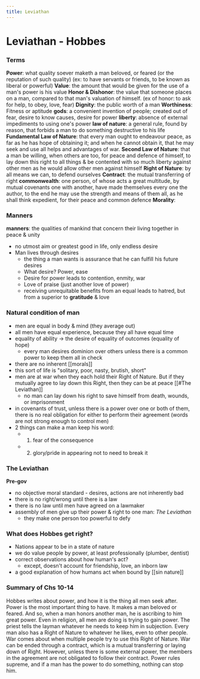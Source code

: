 ```yaml
---
title: Leviathan
---
```


# Leviathan - Hobbes

### Terms
**Power**: what quality soever maketh a man beloved, or feared (or the reputation of such quality)
	(ex: to have servants or friends, to be known as liberal or powerful)
**Value**: the amount that would be given for the use of a man's power is his value
**Honor & Dishonor**: the value that someone places on a man, compared to that man's valuation of himself. 
	(ex of honor: to ask for help, to obey, love, fear)
**Dignity**: the public worth of a man
**Worthiness**: Fitness or aptitude
**gods**: a convenient invention of people; created out of fear, desire to know causes, desire for power
**liberty**: absence of external impediments to using one's power
**law of nature**: a general rule, found by reason, that forbids a man to do something destructive to his life
**Fundamental Law of Nature**: that every man ought to endeavour peace, as far as he has hope of obtaining it; and when he cannot obtain it, that he may seek and use all helps and advantages of war.
**Second Law of Nature**: that a man be willing, when others are too, for peace and defence of himself, to lay down this right to all things & be contented with so much liberty against other men as he would allow other men against himself
**Right of Nature**: by all means we can, to defend ourselves
**Contract**: the mutual transferring of right
**commonwealth**: one person, of whose acts a great multitude, by mutual covenants one with another, have made themselves every one the author, to the end he may use the strength and means of them all, as he shall think expedient, for their peace and common defence
**Morality**: 

### Manners
**manners**: the qualities of mankind that concern their living together in peace & unity
- no utmost aim or greatest good in life, only endless desire
- Man lives through desires
	- the thing a man wants is assurance that he can fulfill his future desires
	- What desire? Power, ease
	- Desire for power leads to contention, enmity, war
	- Love of praise (just another love of power)
	- receiving unrequitable benefits from an equal leads to hatred, but from a superior to **gratitude** & love
	
### Natural condition of man
- men are equal in body & mind (they average out)
- all men have equal experience, because they all have equal time
- equality of ability -> the desire of equality of outcomes (equality of hope)
	- every man desires dominion over others unless there is a common power to keep them all in check
- there are no inherent [[morals]] 
- this sort of life is "solitary, poor, nasty, brutish, short"
- men are at war when they each hold their Right of Nature. But if they mutually agree to lay down this Right, then they can be at peace [[#The Leviathan]]
	- no man can lay down his right to save himself from death, wounds, or imprisonment
- in covenants of trust, unless there is a power over one or both of them, there is no real obligation for either to perform their agreement (words are not strong enough to control men)
- 2 things can make a man keep his word:
	- 1. fear of the consequence
	- 2. glory/pride in appearing not to need to break it


### The Leviathan
**Pre-gov**
- no objective moral standard - desires, actions are not inherently bad
- there is no right/wrong until there is a law
- there is no law until men have agreed on a lawmaker
- assembly of men give up their power & right to one man: *The Leviathan*
	- they make one person too powerful to defy
	
	
### What does Hobbes get right?
- Nations appear to be in a state of nature
- we do value people by power, at least professionally (plumber, dentist)
- correct observations about how human's act?
	- except, doesn't account for friendship, love, an inborn law
- a good explanation of how humans act when bound by [[sin nature]]

	
### Summary of Chs 10-14
Hobbes writes about power, and how it is the thing all men seek after. Power is the most important thing to have. It makes a man beloved or feared. And so, when a man honors another man, he is ascribing to him great power. Even in religion, all men are doing is trying to gain power. The priest tells the layman whatever he needs to keep him in subjection. Every man also has a Right of Nature to whatever he likes, even to other people. War comes about when multiple people try to use this Right of Nature. War can be ended through a contract, which is a mutual transferring or laying down of Right. However, unless there is some external power, the members in the agreement are not obligated to follow their contract. Power rules supreme, and if a man has the power to do something, nothing can stop him.